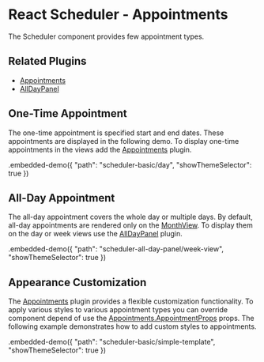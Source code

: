 # React Scheduler - Appointments

The Scheduler component provides few appointment types.

## Related Plugins

- [Appointments](../reference/appointments.md)
- [AllDayPanel](../reference/all-day-panel.md)

## One-Time Appointment

The one-time appointment is specified start and end dates. These appointments are displayed in the following demo. To display one-time appointments in the views add the [Appointments](../reference/appointments.md) plugin.

.embedded-demo({ "path": "scheduler-basic/day", "showThemeSelector": true })

## All-Day Appointment

The all-day appointment covers the whole day or multiple days. By default, all-day appointments are rendered only on the [MonthView](../reference/month-view.md). To display them on the day or week views use the [AllDayPanel](../reference/all-day-panel.md) plugin.

.embedded-demo({ "path": "scheduler-all-day-panel/week-view", "showThemeSelector": true })

## Appearance Customization

The [Appointments](../reference/appointments.md) plugin provides a flexible customization functionality. To apply various styles to various appointment types you can override component depend of use the [Appointments.AppointmentProps](../reference/appointments.md#appointmentsappointmentprops) props. The following example demonstrates how to add custom styles to appointments.

.embedded-demo({ "path": "scheduler-basic/simple-template", "showThemeSelector": true })
